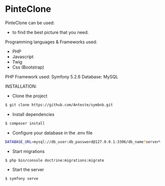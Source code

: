 # PinteClone

PinteClone can be used:
 - to find the best picture that you need.
 
Programming languages & Frameworks used:
  - PHP
  - Javascript
  - Twig
  - Css (Bootstrap)
  
PHP Framework used: Symfony 5.2.6
Database: MySQL

INSTALLATION:
- Clone the project
```sh
$ git clone https://github.com/Anteste/symbnb.git
```

- Install dependencies
```sh
$ composer install 
```

- Configure your database in the .env file
```sh
DATABASE_URL=mysql://db_user:db_password@127.0.0.1:3306/db_name?serverVersion=5.7.31
```

- Start migrations
```sh
$ php bin/console doctrine:migrations:migrate
```

- Start the server 
```sh
$ symfony serve
```
